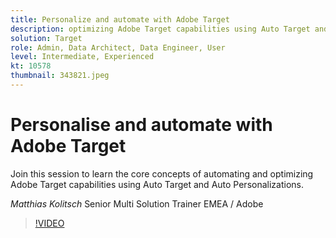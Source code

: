 ```yaml
---
title: Personalize and automate with Adobe Target
description: optimizing Adobe Target capabilities using Auto Target and Auto Personalizations
solution: Target
role: Admin, Data Architect, Data Engineer, User
level: Intermediate, Experienced
kt: 10578
thumbnail: 343821.jpeg
---
```

# Personalise and automate with Adobe Target

Join this session to learn the core concepts of automating and optimizing Adobe Target capabilities using Auto Target and Auto Personalizations.

*Matthias Kolitsch* Senior Multi Solution Trainer EMEA / Adobe

>[!VIDEO](https://video.tv.adobe.com/v/343821/?quality=12&learn=on)

